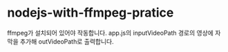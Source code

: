 # nodejs-with-ffmpeg-pratice

ffmpeg가 설치되어 있어야 작동합니다.
app.js의 inputVideoPath 경로의 영상에 자막을 추가해 outVideoPath로 출력합니다.
